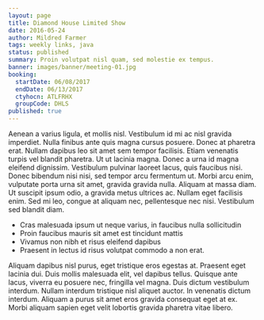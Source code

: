 ```yaml
---
layout: page
title: Diamond House Limited Show
date: 2016-05-24
author: Mildred Farmer
tags: weekly links, java
status: published
summary: Proin volutpat nisl quam, sed molestie ex tempus.
banner: images/banner/meeting-01.jpg
booking:
  startDate: 06/08/2017
  endDate: 06/13/2017
  ctyhocn: ATLFRHX
  groupCode: DHLS
published: true
---
```

Aenean a varius ligula, et mollis nisl. Vestibulum id mi ac nisl gravida imperdiet. Nulla finibus ante quis magna cursus posuere. Donec at pharetra erat. Nullam dapibus leo sit amet sem tempor facilisis. Etiam venenatis turpis vel blandit pharetra. Ut ut lacinia magna. Donec a urna id magna eleifend dignissim. Vestibulum pulvinar laoreet lacus, quis faucibus nisi. Donec bibendum nisi nisi, sed tempor arcu fermentum ut. Morbi arcu enim, vulputate porta urna sit amet, gravida gravida nulla. Aliquam at massa diam. Ut suscipit ipsum odio, a gravida metus ultrices ac. Nullam eget facilisis enim. Sed mi leo, congue at aliquam nec, pellentesque nec nisi. Vestibulum sed blandit diam.

* Cras malesuada ipsum ut neque varius, in faucibus nulla sollicitudin
* Proin faucibus mauris sit amet est tincidunt mattis
* Vivamus non nibh et risus eleifend dapibus
* Praesent in lectus id risus volutpat commodo a non erat.

Aliquam dapibus nisl purus, eget tristique eros egestas at. Praesent eget lacinia dui. Duis mollis malesuada elit, vel dapibus tellus. Quisque ante lacus, viverra eu posuere nec, fringilla vel magna. Duis dictum vestibulum interdum. Nullam interdum tristique nisl aliquet auctor. In venenatis dictum interdum. Aliquam a purus sit amet eros gravida consequat eget at ex. Morbi aliquam sapien eget velit lobortis gravida pharetra vitae libero.
